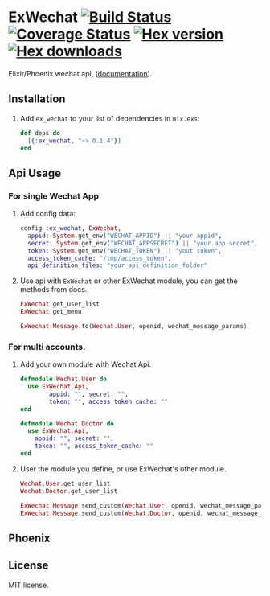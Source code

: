 # ExWechat [![Build Status](https://travis-ci.org/h1u2i3/ex_wechat.svg?branch=master)](https://travis-ci.org/h1u2i3/ex_wechat.svg?branch=master) [![Coverage Status](https://coveralls.io/repos/github/h1u2i3/ex_wechat/badge.svg?branch=master)](https://coveralls.io/github/h1u2i3/ex_wechat?branch=master) [![Hex version](https://img.shields.io/hexpm/v/ex_wechat.svg "Hex version")](https://hex.pm/packages/ex_wechat) [![Hex downloads](https://img.shields.io/hexpm/dt/ex_wechat.svg "Hex downloads")](https://hex.pm/packages/ex_wechat)

Elixir/Phoenix wechat api, ([documentation](http://hexdocs.pm/ex_wechat/)).

## Installation

1. Add `ex_wechat` to your list of dependencies in `mix.exs`:

    ```elixir
    def deps do
      [{:ex_wechat, "~> 0.1.4"}]
    end
    ```

## Api Usage

### For single Wechat App
1. Add config data:

    ```elixir
    config :ex_wechat, ExWechat,
      appid: System.get_env("WECHAT_APPID") || "your appid",
      secret: System.get_env("WECHAT_APPSECRET") || "your app secret",
      token: System.get_env("WECHAT_TOKEN") || "yout token",
      access_token_cache: "/tmp/access_token",
      api_definition_files: "your_api_definition_folder"
    ```

2. Use api with `ExWechat` or other ExWechat module, you can get the methods
   from docs.

    ```elixir
    ExWechat.get_user_list
    ExWechat.get_menu

    ExWechat.Message.to(Wechat.User, openid, wechat_message_params)
    ```

### For multi accounts.
1. Add your own module with Wechat Api.

    ```elixir
    defmodule Wechat.User do
      use ExWechat.Api,
            appid: "", secret: "",
            token: "", access_token_cache: ""
    end

    defmodule Wechat.Doctor do
      use ExWechat.Api,
        appid: "", secret: "",
        token: "", access_token_cache: ""
    end
    ```

2. User the module you define, or use ExWechat's other module.

    ```elixir
    Wechat.User.get_user_list
    Wechat.Doctor.get_user_list

    ExWechat.Message.send_custom(Wechat.User, openid, wechat_message_params)
    ExWechat.Message.send_custom(Wechat.Doctor, openid, wechat_message_params)
    ```

## Phoenix


## License
MIT license.

